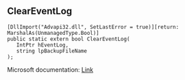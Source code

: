 ## ClearEventLog

```
[DllImport("Advapi32.dll", SetLastError = true)][return: MarshalAs(UnmanagedType.Bool)]
public static extern bool ClearEventLog(
   IntPtr hEventLog,
   string lpBackupFileName
);
```

Microsoft documentation: [Link](https://docs.microsoft.com/en-us/windows/win32/api/winbase/nf-winbase-cleareventloga)
